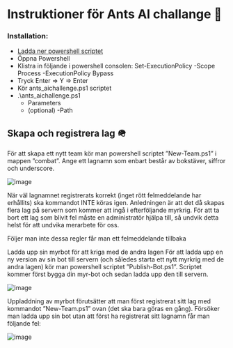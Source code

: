 Instruktioner för Ants AI challange 🐜
=============

### Installation:

*   <a download id="raw-url" href="./ants_aichallenge.ps1">Ladda ner powershell scriptet</a>
*   Öppna Powershell
*   Klistra in följande i powershell consolen: Set-ExecutionPolicy -Scope Process -ExecutionPolicy Bypass 
*   Tryck Enter => Y => Enter
*   Kör ants\_aichallenge.ps1 scriptet
*   .\\ants\_aichallenge.ps1
    *   Parameters
    *   (optional) -Path
    
## Skapa och registrera lag 🪖
För att skapa ett nytt team kör man powershell scriptet ”New-Team.ps1” i mappen ”combat”. Ange ett lagnamn som enbart består av bokstäver, siffror och underscore.

![image](https://user-images.githubusercontent.com/72985598/226278055-8294b5c7-9288-4a2f-8844-7210f4621011.png)

När väl lagnamnet registrerats korrekt (inget rött felmeddelande har erhållits) ska kommandot INTE köras igen. Anledningen är att det då skapas flera lag på servern som kommer att ingå i efterföljande myrkrig. För att ta bort ett lag som blivit fel måste en administratör hjälpa till, så undvik detta helst för att undvika merarbete för oss.

Följer man inte dessa regler får man ett felmeddelande tillbaka
 

Ladda upp sin myrbot för att kriga med de andra lagen
För att ladda upp en ny version av sin bot till servern (och således starta ett nytt myrkrig med de andra lagen) kör man powershell scriptet ”Publish-Bot.ps1”.  Scriptet kommer först bygga din myr-bot och sedan ladda upp den till servern.

![image](https://user-images.githubusercontent.com/72985598/226278124-f5c79736-4acf-4a25-96a4-cef3f26cb790.png)

 

Uppladdning av myrbot förutsätter att man först registrerat sitt lag med kommandot ”New-Team.ps1” ovan (det ska bara göras en gång). Försöker man ladda upp sin bot utan att först ha registrerat sitt lagnamn får man följande fel:
 
 ![image](https://user-images.githubusercontent.com/72985598/226278220-4bc55c3c-6036-4500-bd9f-75c3b7261215.png)


